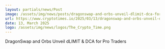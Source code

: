 ```yaml
---
layout: partials/news/Post
image: /assets/img/news/posts/dragonswap-and-orbs-unveil-dlimit-dca-for-pro-traders.jpg
url: https://www.cryptotimes.io/2025/03/13/dragonswap-and-orbs-unveil-dlimit-dca-for-pro-traders/
date: 13, March 2025
logo: /assets/img/news/logos/The_Crypto_Time.png
---
```


DragonSwap and Orbs Unveil dLIMIT & DCA for Pro Traders
